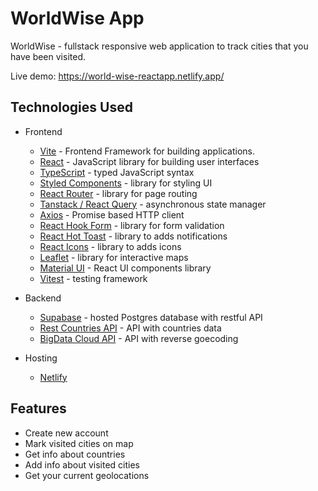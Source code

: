 # WorldWise App

WorldWise - fullstack responsive web application to track cities that you have been visited.

Live demo: https://world-wise-reactapp.netlify.app/

## Technologies Used

- Frontend

  - [Vite](https://vitejs.dev/) - Frontend Framework for building applications.
  - [React](https://react.dev/) - JavaScript library for building user interfaces
  - [TypeScript](https://www.typescriptlang.org/) - typed JavaScript syntax
  - [Styled Components](https://styled-components.com/) - library for styling UI
  - [React Router](https://reactrouter.com/en/main) - library for page routing
  - [Tanstack / React Query](https://tanstack.com/) - asynchronous state manager
  - [Axios](https://axios-http.com/) - Promise based HTTP client
  - [React Hook Form](https://react-hook-form.com) - library for form validation
  - [React Hot Toast](https://react-hot-toast.com) - library to adds notifications
  - [React Icons](https://react-icons.github.io/react-icons/) - library to adds icons
  - [Leaflet](https://leafletjs.com/) - library for interactive maps
  - [Material UI](https://mui.com/) - React UI components library
  - [Vitest](https://vitest.dev) - testing framework

- Backend

  - [Supabase](https://supabase.com/) - hosted Postgres database with restful API
  - [Rest Countries API](https://restcountries.com/) - API with countries data
  - [BigData Cloud API](https://www.bigdatacloud.com/) - API with reverse goecoding

- Hosting
  - [Netlify](https://app.netlify.com/)

## Features

- Create new account
- Mark visited cities on map
- Get info about countries
- Add info about visited cities
- Get your current geolocations
